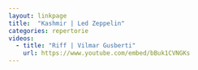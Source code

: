 ```yaml
---
layout: linkpage
title:  "Kashmir | Led Zeppelin"
categories: repertorie
videos:
  - title: "Riff | Vilmar Gusberti"
    url: https://www.youtube.com/embed/bBuk1CVNGKs
---
```

